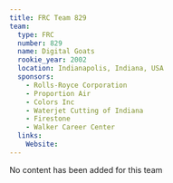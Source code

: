 ```yaml
---
title: FRC Team 829
team:
  type: FRC
  number: 829
  name: Digital Goats
  rookie_year: 2002
  location: Indianapolis, Indiana, USA
  sponsors:
    - Rolls-Royce Corporation
    - Proportion Air
    - Colors Inc
    - Waterjet Cutting of Indiana
    - Firestone
    - Walker Career Center
  links:
    Website: 
---
```

No content has been added for this team